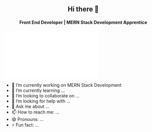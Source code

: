 
## <p align='center'> Hi there 👋</p>

#### <p align='center'>Front End Developer | MERN Stack Development Apprentice</p>

<embed src="./cover.pdf" type="application/pdf" />

- 🔭 I’m currently working on MERN Stack Development
- 🌱 I’m currently learning ...
- 👯 I’m looking to collaborate on ...
- 🤔 I’m looking for help with ...
- 💬 Ask me about ...
- 📫 How to reach me: ...
- 😄 Pronouns: ...
- ⚡ Fun fact: ...
